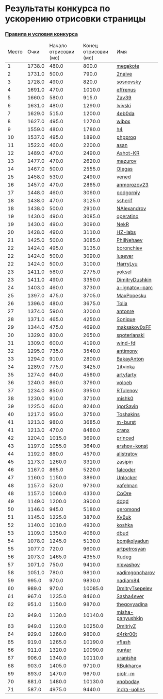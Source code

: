 Результаты конкурса по ускорению отрисовки страницы
===================================================

### [Правила и условия конкурса](https://github.com/yandex-cs/yac2013)

<table>
<thead><tr>
<td>Место</td>
<td class="score">Очки</td>
<td>Начало отрисовки (мс)</td>
<td>Конец отрисовки (мс)</td>
<td>Имя</td>
</tr></thead>
<tbody>
<tr>
<td>1</td>
<td class="score">1738.0</td>
<td>480.0</td>
<td>800.0</td>
<td><a href="https://github.com/megakote">megakote</a></td>
</tr><tr>
<td>2</td>
<td class="score">1731.0</td>
<td>500.0</td>
<td>790.0</td>
<td><a href="https://github.com/2naive">2naive</a></td>
</tr><tr>
<td>3</td>
<td class="score">1728.0</td>
<td>490.0</td>
<td>820.0</td>
<td><a href="https://github.com/sosnovsky">sosnovsky</a></td>
</tr><tr>
<td>4</td>
<td class="score">1691.0</td>
<td>470.0</td>
<td>1010.0</td>
<td><a href="https://github.com/effrenus">effrenus</a></td>
</tr><tr>
<td>5</td>
<td class="score">1660.0</td>
<td>580.0</td>
<td>915.0</td>
<td><a href="https://github.com/Zav39">Zav39</a></td>
</tr><tr>
<td>6</td>
<td class="score">1631.0</td>
<td>480.0</td>
<td>1290.0</td>
<td><a href="https://github.com/lvivski">lvivski</a></td>
</tr><tr>
<td>7</td>
<td class="score">1629.0</td>
<td>515.0</td>
<td>1200.0</td>
<td><a href="https://github.com/4eb0da">4eb0da</a></td>
</tr><tr>
<td>8</td>
<td class="score">1627.0</td>
<td>495.0</td>
<td>1270.0</td>
<td><a href="https://github.com/wibox">wibox</a></td>
</tr><tr>
<td>9</td>
<td class="score">1559.0</td>
<td>480.0</td>
<td>1780.0</td>
<td><a href="https://github.com/h4">h4</a></td>
</tr><tr>
<td>10</td>
<td class="score">1537.0</td>
<td>495.0</td>
<td>1890.0</td>
<td><a href="https://github.com/phpprog">phpprog</a></td>
</tr><tr>
<td>11</td>
<td class="score">1522.0</td>
<td>460.0</td>
<td>2200.0</td>
<td><a href="https://github.com/asan">asan</a></td>
</tr><tr>
<td>12</td>
<td class="score">1489.0</td>
<td>470.0</td>
<td>2490.0</td>
<td><a href="https://github.com/Ashot-KR">Ashot-KR</a></td>
</tr><tr>
<td>13</td>
<td class="score">1477.0</td>
<td>470.0</td>
<td>2620.0</td>
<td><a href="https://github.com/mazurov">mazurov</a></td>
</tr><tr>
<td>14</td>
<td class="score">1467.0</td>
<td>500.0</td>
<td>2555.0</td>
<td><a href="https://github.com/Olegas">Olegas</a></td>
</tr><tr>
<td>15</td>
<td class="score">1458.0</td>
<td>530.0</td>
<td>2490.0</td>
<td><a href="https://github.com/vened">vened</a></td>
</tr><tr>
<td>16</td>
<td class="score">1457.0</td>
<td>470.0</td>
<td>2865.0</td>
<td><a href="https://github.com/anmorozov23">anmorozov23</a></td>
</tr><tr>
<td>17</td>
<td class="score">1448.0</td>
<td>460.0</td>
<td>3060.0</td>
<td><a href="https://github.com/podgorniy">podgorniy</a></td>
</tr><tr>
<td>18</td>
<td class="score">1438.0</td>
<td>470.0</td>
<td>3125.0</td>
<td><a href="https://github.com/ssherif">ssherif</a></td>
</tr><tr>
<td>18</td>
<td class="score">1438.0</td>
<td>500.0</td>
<td>2910.0</td>
<td><a href="https://github.com/NAlexandrov">NAlexandrov</a></td>
</tr><tr>
<td>19</td>
<td class="score">1430.0</td>
<td>490.0</td>
<td>3085.0</td>
<td><a href="https://github.com/operatino">operatino</a></td>
</tr><tr>
<td>19</td>
<td class="score">1430.0</td>
<td>490.0</td>
<td>3090.0</td>
<td><a href="https://github.com/NekR">NekR</a></td>
</tr><tr>
<td>20</td>
<td class="score">1428.0</td>
<td>490.0</td>
<td>3110.0</td>
<td><a href="https://github.com/HZ-labs">HZ-labs</a></td>
</tr><tr>
<td>21</td>
<td class="score">1425.0</td>
<td>500.0</td>
<td>3085.0</td>
<td><a href="https://github.com/PhilNehaev">PhilNehaev</a></td>
</tr><tr>
<td>22</td>
<td class="score">1424.0</td>
<td>495.0</td>
<td>3135.0</td>
<td><a href="https://github.com/boronchiev">boronchiev</a></td>
</tr><tr>
<td>22</td>
<td class="score">1424.0</td>
<td>500.0</td>
<td>3090.0</td>
<td><a href="https://github.com/lusever">lusever</a></td>
</tr><tr>
<td>22</td>
<td class="score">1424.0</td>
<td>500.0</td>
<td>3100.0</td>
<td><a href="https://github.com/HarryLyu">HarryLyu</a></td>
</tr><tr>
<td>23</td>
<td class="score">1411.0</td>
<td>580.0</td>
<td>2775.0</td>
<td><a href="https://github.com/yoksel">yoksel</a></td>
</tr><tr>
<td>23</td>
<td class="score">1411.0</td>
<td>490.0</td>
<td>3350.0</td>
<td><a href="https://github.com/DimitryDushkin">DimitryDushkin</a></td>
</tr><tr>
<td>24</td>
<td class="score">1403.0</td>
<td>460.0</td>
<td>3730.0</td>
<td><a href="https://github.com/a-ignatov-parc">a-ignatov-parc</a></td>
</tr><tr>
<td>25</td>
<td class="score">1397.0</td>
<td>475.0</td>
<td>3705.0</td>
<td><a href="https://github.com/MaxPopesku">MaxPopesku</a></td>
</tr><tr>
<td>26</td>
<td class="score">1396.0</td>
<td>480.0</td>
<td>3675.0</td>
<td><a href="https://github.com/Tolia">Tolia</a></td>
</tr><tr>
<td>27</td>
<td class="score">1374.0</td>
<td>590.0</td>
<td>3200.0</td>
<td><a href="https://github.com/antonre">antonre</a></td>
</tr><tr>
<td>28</td>
<td class="score">1371.0</td>
<td>465.0</td>
<td>4250.0</td>
<td><a href="https://github.com/Sonique">Sonique</a></td>
</tr><tr>
<td>29</td>
<td class="score">1344.0</td>
<td>475.0</td>
<td>4690.0</td>
<td><a href="https://github.com/maksakov0xFF">maksakov0xFF</a></td>
</tr><tr>
<td>30</td>
<td class="score">1329.0</td>
<td>830.0</td>
<td>2650.0</td>
<td><a href="https://github.com/spoterianski">spoterianski</a></td>
</tr><tr>
<td>31</td>
<td class="score">1309.0</td>
<td>600.0</td>
<td>4190.0</td>
<td><a href="https://github.com/wind-fd">wind-fd</a></td>
</tr><tr>
<td>32</td>
<td class="score">1295.0</td>
<td>735.0</td>
<td>3540.0</td>
<td><a href="https://github.com/antimony">antimony</a></td>
</tr><tr>
<td>33</td>
<td class="score">1294.0</td>
<td>910.0</td>
<td>2800.0</td>
<td><a href="https://github.com/BakayAnton">BakayAnton</a></td>
</tr><tr>
<td>34</td>
<td class="score">1289.0</td>
<td>775.0</td>
<td>3425.0</td>
<td><a href="https://github.com/1itvinka">1itvinka</a></td>
</tr><tr>
<td>35</td>
<td class="score">1274.0</td>
<td>640.0</td>
<td>4560.0</td>
<td><a href="https://github.com/artyfarty">artyfarty</a></td>
</tr><tr>
<td>36</td>
<td class="score">1240.0</td>
<td>860.0</td>
<td>3790.0</td>
<td><a href="https://github.com/voloeb">voloeb</a></td>
</tr><tr>
<td>37</td>
<td class="score">1234.0</td>
<td>850.0</td>
<td>3950.0</td>
<td><a href="https://github.com/RTulenov">RTulenov</a></td>
</tr><tr>
<td>38</td>
<td class="score">1230.0</td>
<td>910.0</td>
<td>3710.0</td>
<td><a href="https://github.com/mishk0">mishk0</a></td>
</tr><tr>
<td>39</td>
<td class="score">1225.0</td>
<td>460.0</td>
<td>8240.0</td>
<td><a href="https://github.com/IgorSavin">IgorSavin</a></td>
</tr><tr>
<td>40</td>
<td class="score">1217.0</td>
<td>950.0</td>
<td>3750.0</td>
<td><a href="https://github.com/Toshakins">Toshakins</a></td>
</tr><tr>
<td>41</td>
<td class="score">1213.0</td>
<td>980.0</td>
<td>3685.0</td>
<td><a href="https://github.com/m-burst">m-burst</a></td>
</tr><tr>
<td>41</td>
<td class="score">1213.0</td>
<td>470.0</td>
<td>8480.0</td>
<td><a href="https://github.com/cranx">cranx</a></td>
</tr><tr>
<td>42</td>
<td class="score">1204.0</td>
<td>1015.0</td>
<td>3690.0</td>
<td><a href="https://github.com/princed">princed</a></td>
</tr><tr>
<td>43</td>
<td class="score">1197.0</td>
<td>1055.0</td>
<td>3640.0</td>
<td><a href="https://github.com/ershov-konst">ershov-konst</a></td>
</tr><tr>
<td>44</td>
<td class="score">1192.0</td>
<td>880.0</td>
<td>4570.0</td>
<td><a href="https://github.com/alistratov">alistratov</a></td>
</tr><tr>
<td>45</td>
<td class="score">1173.0</td>
<td>1260.0</td>
<td>3310.0</td>
<td><a href="https://github.com/zasipin">zasipin</a></td>
</tr><tr>
<td>46</td>
<td class="score">1167.0</td>
<td>865.0</td>
<td>5220.0</td>
<td><a href="https://github.com/falcoder">falcoder</a></td>
</tr><tr>
<td>47</td>
<td class="score">1160.0</td>
<td>1150.0</td>
<td>3890.0</td>
<td><a href="https://github.com/Unlocker">Unlocker</a></td>
</tr><tr>
<td>48</td>
<td class="score">1157.0</td>
<td>520.0</td>
<td>9730.0</td>
<td><a href="https://github.com/vafelman">vafelman</a></td>
</tr><tr>
<td>48</td>
<td class="score">1157.0</td>
<td>1060.0</td>
<td>4330.0</td>
<td><a href="https://github.com/CoOre">CoOre</a></td>
</tr><tr>
<td>49</td>
<td class="score">1149.0</td>
<td>1200.0</td>
<td>3900.0</td>
<td><a href="https://github.com/ddqd">ddqd</a></td>
</tr><tr>
<td>50</td>
<td class="score">1146.0</td>
<td>945.0</td>
<td>5180.0</td>
<td><a href="https://github.com/geromond">geromond</a></td>
</tr><tr>
<td>51</td>
<td class="score">1145.0</td>
<td>1225.0</td>
<td>3870.0</td>
<td><a href="https://github.com/Ky6uk">Ky6uk</a></td>
</tr><tr>
<td>52</td>
<td class="score">1140.0</td>
<td>1010.0</td>
<td>4930.0</td>
<td><a href="https://github.com/koshka">koshka</a></td>
</tr><tr>
<td>53</td>
<td class="score">1109.0</td>
<td>1350.0</td>
<td>4060.0</td>
<td><a href="https://github.com/dbud">dbud</a></td>
</tr><tr>
<td>54</td>
<td class="score">1078.0</td>
<td>1245.0</td>
<td>5130.0</td>
<td><a href="https://github.com/bomjkolyadun">bomjkolyadun</a></td>
</tr><tr>
<td>55</td>
<td class="score">1077.0</td>
<td>720.0</td>
<td>9600.0</td>
<td><a href="https://github.com/artpetrosyan">artpetrosyan</a></td>
</tr><tr>
<td>56</td>
<td class="score">1073.0</td>
<td>1465.0</td>
<td>4355.0</td>
<td><a href="https://github.com/Rudeg">Rudeg</a></td>
</tr><tr>
<td>57</td>
<td class="score">1071.0</td>
<td>750.0</td>
<td>9410.0</td>
<td><a href="https://github.com/nlevashov">nlevashov</a></td>
</tr><tr>
<td>58</td>
<td class="score">1051.0</td>
<td>780.0</td>
<td>9810.0</td>
<td><a href="https://github.com/vadimgoncharov">vadimgoncharov</a></td>
</tr><tr>
<td>59</td>
<td class="score">995.0</td>
<td>970.0</td>
<td>9830.0</td>
<td><a href="https://github.com/nadiam84">nadiam84</a></td>
</tr><tr>
<td>60</td>
<td class="score">989.0</td>
<td>970.0</td>
<td>10085.0</td>
<td><a href="https://github.com/DmitryTsepelev">DmitryTsepelev</a></td>
</tr><tr>
<td>61</td>
<td class="score">967.0</td>
<td>1235.0</td>
<td>8460.0</td>
<td><a href="https://github.com/Sasha4ever">Sasha4ever</a></td>
</tr><tr>
<td>62</td>
<td class="score">951.0</td>
<td>1150.0</td>
<td>9870.0</td>
<td><a href="https://github.com/thegovyadina">thegovyadina</a></td>
</tr><tr>
<td>63</td>
<td class="score">949.0</td>
<td>1130.0</td>
<td>10140.0</td>
<td><a href="https://github.com/misha-panyushkin">misha-panyushkin</a></td>
</tr><tr>
<td>63</td>
<td class="score">949.0</td>
<td>1120.0</td>
<td>10250.0</td>
<td><a href="https://github.com/DmitriyZ">DmitriyZ</a></td>
</tr><tr>
<td>64</td>
<td class="score">929.0</td>
<td>1260.0</td>
<td>9800.0</td>
<td><a href="https://github.com/d4rkr00t">d4rkr00t</a></td>
</tr><tr>
<td>65</td>
<td class="score">919.0</td>
<td>1265.0</td>
<td>10190.0</td>
<td><a href="https://github.com/vflash">vflash</a></td>
</tr><tr>
<td>66</td>
<td class="score">911.0</td>
<td>1320.0</td>
<td>10090.0</td>
<td><a href="https://github.com/xunter">xunter</a></td>
</tr><tr>
<td>67</td>
<td class="score">906.0</td>
<td>1340.0</td>
<td>10110.0</td>
<td><a href="https://github.com/uranishe">uranishe</a></td>
</tr><tr>
<td>68</td>
<td class="score">903.0</td>
<td>1405.0</td>
<td>9710.0</td>
<td><a href="https://github.com/RBukharov">RBukharov</a></td>
</tr><tr>
<td>69</td>
<td class="score">893.0</td>
<td>1470.0</td>
<td>9670.0</td>
<td><a href="https://github.com/piotr-m">piotr-m</a></td>
</tr><tr>
<td>70</td>
<td class="score">881.0</td>
<td>1480.0</td>
<td>10130.0</td>
<td><a href="https://github.com/vnoboday">vnoboday</a></td>
</tr><tr>
<td>71</td>
<td class="score">587.0</td>
<td>4975.0</td>
<td>9440.0</td>
<td><a href="https://github.com/indra-uolles">indra-uolles</a></td>
</tr>
</tbody>
</table>